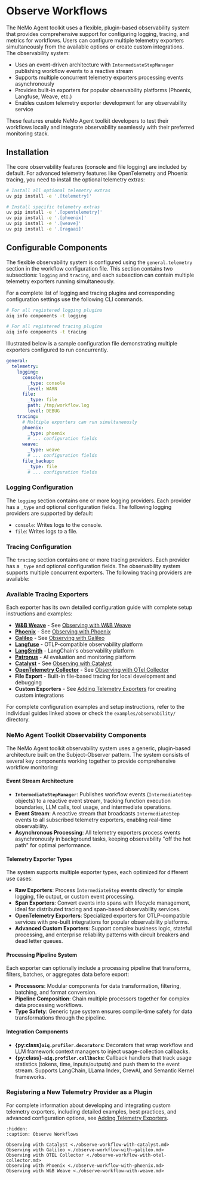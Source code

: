 <!--
SPDX-FileCopyrightText: Copyright (c) 2025, NVIDIA CORPORATION & AFFILIATES. All rights reserved.
SPDX-License-Identifier: Apache-2.0

Licensed under the Apache License, Version 2.0 (the "License");
you may not use this file except in compliance with the License.
You may obtain a copy of the License at

http://www.apache.org/licenses/LICENSE-2.0

Unless required by applicable law or agreed to in writing, software
distributed under the License is distributed on an "AS IS" BASIS,
WITHOUT WARRANTIES OR CONDITIONS OF ANY KIND, either express or implied.
See the License for the specific language governing permissions and
limitations under the License.
-->

# Observe Workflows

The NeMo Agent toolkit uses a flexible, plugin-based observability system that provides comprehensive support for configuring logging, tracing, and metrics for workflows. Users can configure multiple telemetry exporters simultaneously from the available options or create custom integrations. The observability system:

- Uses an event-driven architecture with `IntermediateStepManager` publishing workflow events to a reactive stream
- Supports multiple concurrent telemetry exporters processing events asynchronously
- Provides built-in exporters for popular observability platforms (Phoenix, Langfuse, Weave, etc.)
- Enables custom telemetry exporter development for any observability service

These features enable NeMo Agent toolkit developers to test their workflows locally and integrate observability seamlessly with their preferred monitoring stack.

## Installation

The core observability features (console and file logging) are included by default. For advanced telemetry features like OpenTelemetry and Phoenix tracing, you need to install the optional telemetry extras:

```bash
# Install all optional telemetry extras
uv pip install -e '.[telemetry]'

# Install specific telemetry extras
uv pip install -e '.[opentelemetry]'
uv pip install -e '.[phoenix]'
uv pip install -e '.[weave]'
uv pip install -e '.[ragaai]'
```

## Configurable Components

The flexible observability system is configured using the `general.telemetry` section in the workflow configuration file. This section contains two subsections: `logging` and `tracing`, and each subsection can contain multiple telemetry exporters running simultaneously.

For a complete list of logging and tracing plugins and corresponding configuration settings use the following CLI commands.

```bash
# For all registered logging plugins
aiq info components -t logging

# For all registered tracing plugins
aiq info components -t tracing
```

Illustrated below is a sample configuration file demonstrating multiple exporters configured to run concurrently.

```yaml
general:
  telemetry:
    logging:
      console:
        _type: console
        level: WARN
      file:
        _type: file
        path: /tmp/workflow.log
        level: DEBUG
    tracing:
      # Multiple exporters can run simultaneously
      phoenix:
        _type: phoenix
        # ... configuration fields
      weave:
        _type: weave
        # ... configuration fields
      file_backup:
        _type: file
        # ... configuration fields
```

### **Logging Configuration**

The `logging` section contains one or more logging providers. Each provider has a `_type` and optional configuration fields. The following logging providers are supported by default:

- `console`: Writes logs to the console.
- `file`: Writes logs to a file.

### **Tracing Configuration**

The `tracing` section contains one or more tracing providers. Each provider has a `_type` and optional configuration fields. The observability system supports multiple concurrent exporters. The following tracing providers are available:

### Available Tracing Exporters

Each exporter has its own detailed configuration guide with complete setup instructions and examples:

- **[W&B Weave](https://wandb.ai/site/weave/)** - See [Observing with W&B Weave](./observe-workflow-with-weave.md)
- **[Phoenix](https://phoenix.arize.com/)** - See [Observing with Phoenix](./observe-workflow-with-phoenix.md)
- **[Galileo](https://galileo.ai/)** - See [Observing with Galileo](./observe-workflow-with-galileo.md)
- **[Langfuse](https://langfuse.com/)** - OTLP-compatible observability platform
- **[LangSmith](https://www.langchain.com/langsmith)** - LangChain's observability platform
- **[Patronus](https://patronus.ai/)** - AI evaluation and monitoring platform
- **[Catalyst](https://catalyst.raga.ai/)** - See [Observing with Catalyst](./observe-workflow-with-catalyst.md)
- **[OpenTelemetry Collector](https://opentelemetry.io/docs/collector/)** - See [Observing with OTel Collector](./observe-workflow-with-otel-collector.md)
- **File Export** - Built-in file-based tracing for local development and debugging
- **Custom Exporters** - See [Adding Telemetry Exporters](../../extend/telemetry-exporters.md) for creating custom integrations

For complete configuration examples and setup instructions, refer to the individual guides linked above or check the `examples/observability/` directory.

### NeMo Agent Toolkit Observability Components

The NeMo Agent toolkit observability system uses a generic, plugin-based architecture built on the Subject-Observer pattern. The system consists of several key components working together to provide comprehensive workflow monitoring:

#### Event Stream Architecture

- **`IntermediateStepManager`**: Publishes workflow events (`IntermediateStep` objects) to a reactive event stream, tracking function execution boundaries, LLM calls, tool usage, and intermediate operations.
- **Event Stream**: A reactive stream that broadcasts `IntermediateStep` events to all subscribed telemetry exporters, enabling real-time observability.
- **Asynchronous Processing**: All telemetry exporters process events asynchronously in background tasks, keeping observability "off the hot path" for optimal performance.

#### Telemetry Exporter Types

The system supports multiple exporter types, each optimized for different use cases:

- **Raw Exporters**: Process `IntermediateStep` events directly for simple logging, file output, or custom event processing.
- **Span Exporters**: Convert events into spans with lifecycle management, ideal for distributed tracing and span-based observability services.
- **OpenTelemetry Exporters**: Specialized exporters for OTLP-compatible services with pre-built integrations for popular observability platforms.
- **Advanced Custom Exporters**: Support complex business logic, stateful processing, and enterprise reliability patterns with circuit breakers and dead letter queues.

#### Processing Pipeline System

Each exporter can optionally include a processing pipeline that transforms, filters, batches, or aggregates data before export:

- **Processors**: Modular components for data transformation, filtering, batching, and format conversion.
- **Pipeline Composition**: Chain multiple processors together for complex data processing workflows.
- **Type Safety**: Generic type system ensures compile-time safety for data transformations through the pipeline.

#### Integration Components

- **{py:class}`aiq.profiler.decorators`**: Decorators that wrap workflow and LLM framework context managers to inject usage-collection callbacks.
- **{py:class}`~aiq.profiler.callbacks`**: Callback handlers that track usage statistics (tokens, time, inputs/outputs) and push them to the event stream. Supports LangChain, LLama Index, CrewAI, and Semantic Kernel frameworks.

### Registering a New Telemetry Provider as a Plugin

For complete information about developing and integrating custom telemetry exporters, including detailed examples, best practices, and advanced configuration options, see [Adding Telemetry Exporters](../../extend/telemetry-exporters.md).

```{toctree}
:hidden:
:caption: Observe Workflows

Observing with Catalyst <./observe-workflow-with-catalyst.md>
Observing with Galileo <./observe-workflow-with-galileo.md>
Observing with OTEL Collector <./observe-workflow-with-otel-collector.md>
Observing with Phoenix <./observe-workflow-with-phoenix.md>
Observing with W&B Weave <./observe-workflow-with-weave.md>
```
